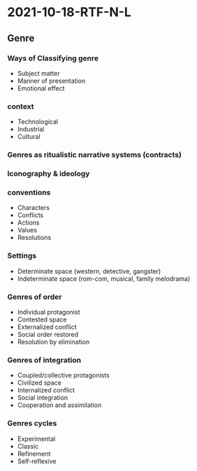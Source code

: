 # 2021-10-18-RTF-N-L
## Genre
### Ways of Classifying genre
- Subject matter
- Manner of presentation
- Emotional effect
### context
- Technological
- Industrial
- Cultural
### Genres as ritualistic narrative systems (contracts)
### Iconography & ideology
### conventions
- Characters
- Conflicts
- Actions
- Values
- Resolutions
### Settings
- Determinate space (western, detective, gangster)
- Indeterminate space (rom-com, musical, family melodrama)
### Genres of order
- Individual protagonist
- Contested space
- Externalized conflict
- Social order restored
- Resolution by elimination
### Genres of integration
- Coupled/collective protagonists
- Civilized space
- Internalized conflict
- Social integration
- Cooperation and assimilation
### Genres cycles
- Experimental
- Classic
- Refinement
- Self-reflexive
